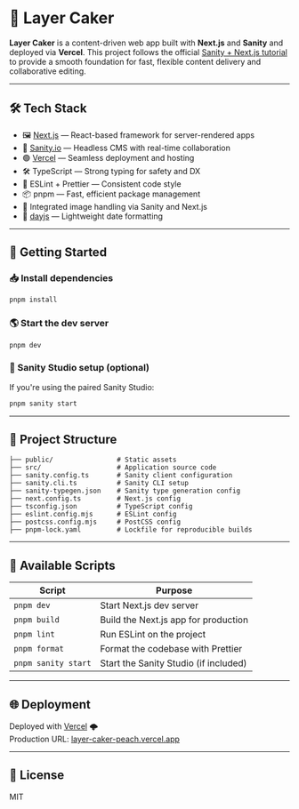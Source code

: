 # 🍰 Layer Caker

**Layer Caker** is a content-driven web app built with **Next.js** and **Sanity** and deployed via **Vercel**. This project follows the official [Sanity + Next.js tutorial](https://www.sanity.io/learn/course/content-driven-web-application-foundations/building-a-content-editable-website) to provide a smooth foundation for fast, flexible content delivery and collaborative editing.

---

## 🛠️ Tech Stack

- 🖼️ [Next.js](https://nextjs.org/) — React-based framework for server-rendered apps
- 🧠 [Sanity.io](https://www.sanity.io/) — Headless CMS with real-time collaboration
- 🟢 [Vercel](https://vercel.com/) — Seamless deployment and hosting
- 🛠️ TypeScript — Strong typing for safety and DX
- 💅 ESLint + Prettier — Consistent code style
- 📦 pnpm — Fast, efficient package management
- 📸 Integrated image handling via Sanity and Next.js
- 📅 [dayjs](https://day.js.org/) — Lightweight date formatting

---

## 🚀 Getting Started

### 📥 Install dependencies
```bash
pnpm install
```

### 🌎 Start the dev server
```bash
pnpm dev
```

### 🧪 Sanity Studio setup (optional)
If you're using the paired Sanity Studio:
```bash
pnpm sanity start
```

---

## 📂 Project Structure

```
├── public/                # Static assets
├── src/                   # Application source code
├── sanity.config.ts       # Sanity client configuration
├── sanity.cli.ts          # Sanity CLI setup
├── sanity-typegen.json    # Sanity type generation config
├── next.config.ts         # Next.js config
├── tsconfig.json          # TypeScript config
├── eslint.config.mjs      # ESLint config
├── postcss.config.mjs     # PostCSS config
├── pnpm-lock.yaml         # Lockfile for reproducible builds
```

---

## 🧹 Available Scripts

| Script                 | Purpose                                 |
|------------------------|-----------------------------------------|
| `pnpm dev`             | Start Next.js dev server                |
| `pnpm build`           | Build the Next.js app for production    |
| `pnpm lint`            | Run ESLint on the project               |
| `pnpm format`          | Format the codebase with Prettier       |
| `pnpm sanity start`    | Start the Sanity Studio (if included)   |

---

## 🌐 Deployment

Deployed with [Vercel](https://vercel.com/) 🌩️  
Production URL: [layer-caker-peach.vercel.app](https://layer-caker-peach.vercel.app)

---

## 📜 License

MIT
